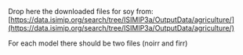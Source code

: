 Drop here the downloaded files for soy from: [https://data.isimip.org/search/tree/ISIMIP3a/OutputData/agriculture/](https://data.isimip.org/search/tree/ISIMIP3a/OutputData/agriculture/)

For each model there should be two files (noirr and firr)

